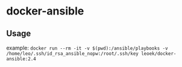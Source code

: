 # docker-ansible

## Usage

example: `docker run --rm -it -v $(pwd):/ansible/playbooks -v /home/leo/.ssh/id_rsa_ansible_nopw:/root/.ssh/key leoek/docker-ansible:2.4`